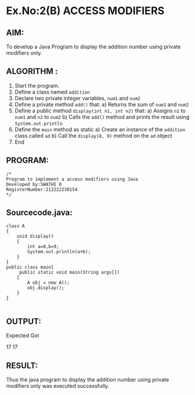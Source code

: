 # Ex.No:2(B) ACCESS MODIFIERS

## AIM:
To develop a Java Program to display the addition number using private modifiers only.

## ALGORITHM :
1.	Start the program.
2.	Define a class named `addition`
3.	Declare two private integer variables, `num1` and `num2`
4.	Define a private method `add()` that:
a)	Returns the sum of `num1` and `num2`
5.	Define a public method `display(int n1, int n2)` that:
a)	Assigns `n1` to `num1` and `n2` to `num2`
b)	Calls the `add()` method and prints the result using `System.out.println`
6.	Define the `main` method as static
a)	Create an instance of the `addition` class called `ad`
b)	Call the `display(8, 9)` method on the `ad` object
7.	End






## PROGRAM:
 ```
/*
Program to implement a access modifiers using Java
Developed by:SWATHI D 
RegisterNumber:212222230154  
*/
```

## Sourcecode.java:
```
class A
{ 
    void display() 
    { 
        int a=8,b=9;
        System.out.println(a+b); 
    }
}
public class main{
     public static void main(String args[])
    {
        A obj = new A();
        obj.display();
    }
}
    
```






## OUTPUT:
Expected               Got

17                      17


## RESULT:
Thus the java program to display the addition number using private modifiers only was executed successfully.


